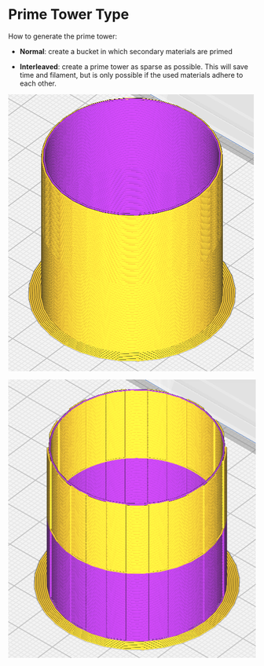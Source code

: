 Prime Tower Type
====
How to generate the prime tower:

- **Normal**: create a bucket in which secondary materials are primed

- **Interleaved**: create a prime tower as sparse as possible. This will save time and filament, but is only possible if the used materials adhere to each other.

![Prime Tower Normal](../images/prime_tower_normal.png)

![Prime Tower Interleaved](../images/prime_tower_interleaved.png)


